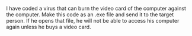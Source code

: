 I have coded a virus that can burn the video card of the computer against the computer. Make this code as an .exe file and send it to the target person. If he opens that file, he will not be able to access his computer again unless he buys a video card.
